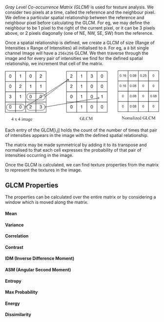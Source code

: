 *Gray Level Co-occurrence Matrix (GLCM)* is used for texture analysis. We consider two pixels at a time, called the reference and the neighbour pixel. We define a particular spatial relationship between the reference and neighbour pixel before calculating the GLCM. For eg, we may define the neighbour to be 1 pixel to the right of the current pixel, or it can be 3 pixels above, or 2 pixels diagonally (one of NE, NW, SE, SW) from the reference.

Once a spatial relationship is defined, we create a GLCM of size (Range of Intensities x Range of Intensities) all initialised to `0`. For eg, a `8` bit single channel Image will have a `256x256` GLCM. We then traverse through the image and for every pair of intensities we find for the defined spatial relationship, we increment that cell of the matrix.

![Gray Level Co-occurence Matrix](../img/glcm.png)

Each entry of the GLCM[i,j] holds the count of the number of times that pair of intensities appears in the image with the defined spatial relationship.

The matrix may be made symmetrical by adding it to its transpose and normalised to that each cell expresses the probability of that pair of intensities occurring in the image.

Once the GLCM is calculated, we can find texture properties from the matrix to represent the textures in the image.

## GLCM Properties

The properties can be calculated over the entire matrix or by considering a window which is moved along the matrix.

#### Mean
#### Variance
#### Correlation
#### Contrast
#### IDM (Inverse Difference Moment)
#### ASM (Angular Second Moment)
#### Entropy
#### Max Probability
#### Energy
#### Dissimilarity

